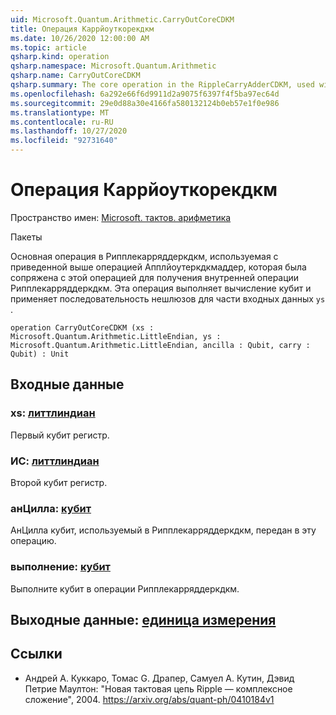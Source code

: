 ```yaml
---
uid: Microsoft.Quantum.Arithmetic.CarryOutCoreCDKM
title: Операция Каррйоуткорекдкм
ms.date: 10/26/2020 12:00:00 AM
ms.topic: article
qsharp.kind: operation
qsharp.namespace: Microsoft.Quantum.Arithmetic
qsharp.name: CarryOutCoreCDKM
qsharp.summary: The core operation in the RippleCarryAdderCDKM, used with the above ApplyOuterCDKMAdder operation, i.e. conjugated with this operation to obtain the inner operation of the RippleCarryAdderCDKM. This operation computes the carry out qubit and applies a sequence of NOT gates on part of the input `ys`.
ms.openlocfilehash: 6a292e66f6d9911d2a9075f6397f4f5ba97ec64d
ms.sourcegitcommit: 29e0d88a30e4166fa580132124b0eb57e1f0e986
ms.translationtype: MT
ms.contentlocale: ru-RU
ms.lasthandoff: 10/27/2020
ms.locfileid: "92731640"
---
```

# <a name="carryoutcorecdkm-operation"></a>Операция Каррйоуткорекдкм

Пространство имен: [Microsoft. тактов. арифметика](xref:Microsoft.Quantum.Arithmetic)

Пакеты [](https://nuget.org/packages/)


Основная операция в Рипплекарряддеркдкм, используемая с приведенной выше операцией Апплйоутеркдкмаддер, которая была сопряжена с этой операцией для получения внутренней операции Рипплекарряддеркдкм. Эта операция выполняет вычисление кубит и применяет последовательность нешлюзов для части входных данных `ys` .

```qsharp
operation CarryOutCoreCDKM (xs : Microsoft.Quantum.Arithmetic.LittleEndian, ys : Microsoft.Quantum.Arithmetic.LittleEndian, ancilla : Qubit, carry : Qubit) : Unit
```


## <a name="input"></a>Входные данные

### <a name="xs--littleendian"></a>xs: [литтлиндиан](xref:Microsoft.Quantum.Arithmetic.LittleEndian)

Первый кубит регистр.


### <a name="ys--littleendian"></a>ИС: [литтлиндиан](xref:Microsoft.Quantum.Arithmetic.LittleEndian)

Второй кубит регистр.


### <a name="ancilla--qubit"></a>анЦилла: [кубит](xref:microsoft.quantum.lang-ref.qubit)

АнЦилла кубит, используемый в Рипплекарряддеркдкм, передан в эту операцию.


### <a name="carry--qubit"></a>выполнение: [кубит](xref:microsoft.quantum.lang-ref.qubit)

Выполните кубит в операции Рипплекарряддеркдкм.



## <a name="output--unit"></a>Выходные данные: [единица измерения](xref:microsoft.quantum.lang-ref.unit)



## <a name="references"></a>Ссылки

- Андрей A. Куккаро, Томас G. Драпер, Самуел A. Кутин, Дэвид Петрие Маултон: "Новая тактовая цепь Ripple — комплексное сложение", 2004.
  https://arxiv.org/abs/quant-ph/0410184v1